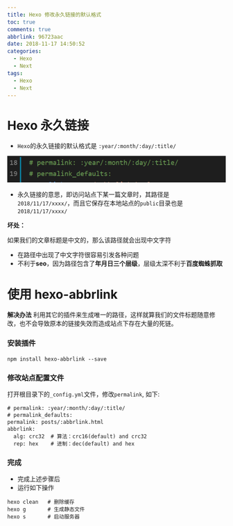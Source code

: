 ```yaml
---
title: Hexo 修改永久链接的默认格式
toc: true
comments: true
abbrlink: 96723aac
date: 2018-11-17 14:50:52
categories:
  - Hexo 
  - Next
tags:
  - Hexo
  - Next
---
```


# Hexo 永久链接

- `Hexo`的永久链接的默认格式是 `:year/:month/:day/:title/`

![](/images/2018-11-17-14-51-53.png)

- 永久链接的意思，即访问站点下某一篇文章时，其路径是 `2018/11/17/xxxx/`，而且它保存在本地站点的`public`目录也是`2018/11/17/xxxx/`

<!-- more -->

**坏处：**

如果我们的文章标题是中文的，那么该路径就会出现中文字符

- 在路径中出现了中文字符很容易引发各种问题
- 不利于**seo**，因为路径包含了**年月日三个层级**，层级太深不利于**百度蜘蛛抓取**

# 使用 hexo-abbrlink

**解决办法**
利用其它的插件来生成唯一的路径，这样就算我们的文件标题随意修改，也不会导致原本的链接失效而造成站点下存在大量的死链。

### 安装插件

```
npm install hexo-abbrlink --save
```

### 修改站点配置文件

打开根目录下的`_config.yml`文件，修改`permalink`, 如下:
```
# permalink: :year/:month/:day/:title/
# permalink_defaults:
permalink: posts/:abbrlink.html
abbrlink:
  alg: crc32  # 算法：crc16(default) and crc32
  rep: hex    # 进制：dec(default) and hex

```

### 完成
- 完成上述步骤后
- 运行如下操作

```
hexo clean   # 删除缓存
hexo g	     # 生成静态文件
hexo s       # 启动服务器
```
